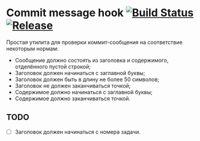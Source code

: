 # Commit message hook [![Build Status](https://travis-ci.org/itmh/commit-msg.svg?branch=master)](https://travis-ci.org/itmh/commit-msg) [![Release](https://img.shields.io/github/release/itmh/commit-msg.svg)](https://github.com/itmh/commit-msg/releases/latest)

Простая утилита для проверки коммит-сообщения на соответствие некоторым нормам:

* Сообщение должно состоять из заголовка и содержимого, отделённого пустой строкой;
* Заголовок должен начинаться с заглавной буквы;
* Заголовок должен быть в длину не более 50 символов;
* Заголовок не должен заканчиваться точкой;
* Содержимое должно начинаться с заглавной буквы;
* Содержимое должно заканчиваться точкой.

## TODO

* [ ] Заголовок должен начинаться с номера задачи.
